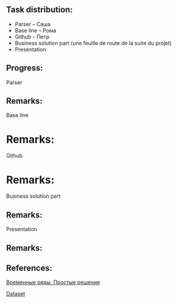 ## Task distribution:

- Parser – Саша
- Base line – Рома
- Github – Петр
- Business solution part (une feuille de route de la suite du projet)
- Presentation



## Progress:

Parser



## Remarks:
Base line



# Remarks:
Github



# Remarks:

Business solution part



## Remarks:
Presentation



## Remarks:

## References:

[Временные ряды. Простые решения](https://habr.com/ru/post/553658/)

[Dataset](https://opendata.paris.fr/explore/dataset/comptages-routiers-permanents/export/?disjunctive.libelle&disjunctive.etat_trafic&disjunctive.libelle_nd_amont&disjunctive.libelle_nd_aval&sort=t_1h)


